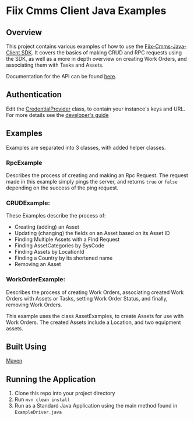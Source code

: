 # Fiix Cmms Client Java Examples

## Overview

This project contains various examples of how to use the [Fiix-Cmms-Java-Client SDK](https://github.com/fiixlabs/fiix-cmms-client-java). It covers the basics of making CRUD and RPC requests using the SDK, as well as a more in depth overview on creating Work Orders, and associating them with Tasks and Assets.

Documentation for the API can be found [here](https://fiixlabs.github.io/api-documentation).

## Authentication
Edit the [CredentialProvider](https://github.com/macmms/fiix-cmms-api-java-examples/blob/master/src/main/java/com/fiix/api/example/utils/CredentialProvider.java) class, to contain your instance's keys and URL. For more details see the [developer's guide](https://fiixlabs.github.io/api-documentation/guide.html#getting_started)

## Examples
Examples are separated into 3 classes, with added helper classes.

### RpcExample
Describes the process of creating and making an Rpc Request. The request made in this example simply pings the server, and returns `true` or `false` depending on the success of the ping request.

### CRUDExample:
These Examples describe the process of:
* Creating (adding) an Asset
* Updating (changing) the fields on an Asset based on its Asset ID
* Finding Multiple Assets with a Find Request
* Finding AssetCategories by SysCode
* Finding Assets by LocationId
* Finding a Country by its shortened name
* Removing an Asset

### WorkOrderExample:
Describes the process of creating Work Orders, associating created Work Orders with Assets or Tasks, setting Work Order Status, and finally, removing Work Orders.

This example uses the class AssetExamples, to create Assets for use with Work Orders. The created Assets include a Location, and two equipment assets.

## Built Using


[Maven](https://maven.apache.org/)

## Running the Application

1. Clone this repo into your project directory
2. Run `mvn clean install`
3. Run as a Standard Java Application using the main method found in `ExampleDriver.java`
